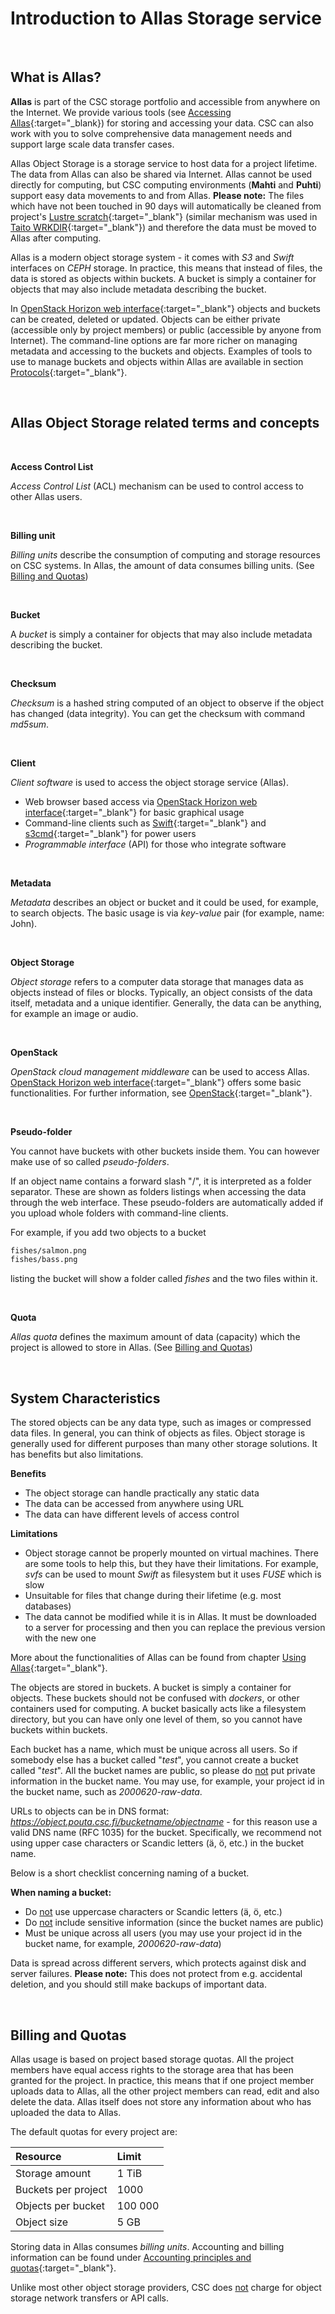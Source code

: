
# Introduction to Allas Storage service

&nbsp;


## What is Allas?

**Allas** is part of the CSC storage portfolio and accessible from anywhere on the Internet. We provide various tools (see [Accessing Allas](./accessing_allas.md){:target="_blank}) for storing and accessing your data. CSC can also work with you to solve comprehensive data management needs and support large scale data transfer cases.

Allas Object Storage is a storage service to host data for a project lifetime. The data from Allas can also be shared via Internet. Allas cannot be used directly for computing, but CSC computing environments (**Mahti** and **Puhti**) support easy data movements to and from Allas. **Please note:** The files which have not been touched in 90 days will automatically be cleaned from project's [Lustre scratch](../../computing/disk-environment.md){:target="_blank"} (similar mechanism was used in [Taito WRKDIR](https://research.csc.fi/taito-disk-environment#1.5.2){:target="_blank"}) and therefore the data must be moved to Allas after computing.

Allas is a modern object storage system - it comes with _S3_ and _Swift_ interfaces on _CEPH_ storage. In practice, this means that instead of files, the data is stored as objects within buckets. A bucket is simply a container for objects that may also include metadata describing the bucket. 

In [OpenStack Horizon web interface](./using_allas/web_client.md){:target="_blank"} objects and buckets can be created, deleted or updated. Objects can be either private (accessible only by project members) or public (accessible by anyone from Internet). The command-line options are far more richer on managing metadata and accessing to the buckets and objects. Examples of tools to use to manage buckets and objects within Allas are available in section [Protocols](./accessing_allas.md#protocols){:target="_blank"}.

&nbsp;


## Allas Object Storage related terms and concepts  

&nbsp;

**Access Control List**

_Access Control List_ (ACL) mechanism can be used to control access to other Allas users.

&nbsp;


**Billing unit**

_Billing units_ describe the consumption of computing and storage resources on CSC systems. 
In Allas, the amount of data consumes billing units.
(See [Billing and Quotas](#billing-and-quotas))

&nbsp;


**Bucket**

A _bucket_ is simply a container for objects that may also include metadata describing the bucket.

&nbsp;

<a id="checksum"></a>

**Checksum**

_Checksum_ is a hashed string computed of an object to observe if the object has changed (data integrity). 
You can get the checksum with command _md5sum_.

&nbsp;


**Client**

_Client software_ is used to access the object storage service (Allas).

 * Web browser based access via [OpenStack Horizon web interface](./using_allas/web_client.md){:target="_blank"} for basic graphical usage
 * Command-line clients such as [Swift](./using_allas/swift_client.md){:target="_blank"} and [s3cmd](./using_allas/s3_client.md){:target="_blank"} for power users
 * _Programmable interface_ (API) for those who integrate software

&nbsp;


**Metadata**

_Metadata_ describes an object or bucket and it could be used, for example, to search objects. 
The basic usage is via _key-value_ pair (for example, name: John).

&nbsp;


**Object Storage**

_Object storage_ refers to a computer data storage that manages data as objects instead of files or blocks. Typically, an object consists of the data itself, metadata and a unique identifier. Generally, the data can be anything, for example an image or audio.

&nbsp;


**OpenStack**

_OpenStack cloud management middleware_ can be used to access Allas.
[OpenStack Horizon web interface](./using_allas/web_client.md){:target="_blank"} offers some basic functionalities.
For further information, see [OpenStack](https://www.openstack.org/){:target="_blank"}.

&nbsp;


**Pseudo-folder**

You cannot have buckets with other buckets inside them. You can however make use of so called _pseudo-folders_.

If an object name contains a forward slash "/", it is interpreted as a folder separator. These are shown as folders listings when accessing the data through the web interface. These pseudo-folders are automatically added if you upload whole folders with command-line clients.

For example, if you add two objects to a bucket
```bash
fishes/salmon.png
fishes/bass.png
```
listing the bucket will show a folder called _fishes_ and the two files within it.

&nbsp;


**Quota**

_Allas quota_ defines the maximum amount of data (capacity) which the project is allowed to store in Allas. 
(See [Billing and Quotas](#billing-and-quotas))

&nbsp;


## System Characteristics


The stored objects can be any data type, such as images or compressed data files. In general, you can think of objects as files. Object storage is generally used for different purposes than many other storage solutions. It has benefits but also limitations.

**Benefits**

 * The object storage can handle practically any static data
 * The data can be accessed from anywhere using URL
 * The data can have different levels of access control


**Limitations**

 * Object storage cannot be properly mounted on virtual machines. There are some tools to help this, but they have their limitations. For example, _svfs_ can be used to mount _Swift_ as filesystem but it uses _FUSE_ which is slow
 * Unsuitable for files that change during their lifetime (e.g. most databases)
 * The data cannot be modified while it is in Allas. It must be downloaded to a server for processing and then you can replace the previous version with the new one

More about the functionalities of Allas can be found from chapter [Using Allas](./using_allas/common_use_cases.md){:target="_blank"}.

The objects are stored in buckets. A bucket is simply a container for objects. These buckets should not be confused with _dockers_, or other containers used for computing. A bucket basically acts like a filesystem directory, but you can have only one level of them, so you cannot have buckets within buckets.

Each bucket has a name, which must be unique across all users. So if somebody else has a bucket called "_test_", you cannot create a bucket called "_test_". All the bucket names are public, so please do <u>not</u> put private information in the bucket name. You may use, for example, your project id in the bucket name, such as _2000620-raw-data_.

URLs to objects can be in DNS format: _https://object.pouta.csc.fi/bucketname/objectname_ - for this reason use a valid DNS name (RFC 1035) for the bucket. Specifically, we recommend not using upper case characters or Scandic letters (&auml;, &ouml;, etc.) in the bucket name.

<a id="naming_bucket"></a>

Below is a short checklist concerning naming of a bucket.

**When naming a bucket:**

 * Do <u>not</u> use uppercase characters or Scandic letters (&auml;, &ouml;, etc.)  
 * Do <u>not</u> include sensitive information (since the bucket names are public)  
 * Must be unique across all users (you may use your project id in the bucket name, for example, _2000620-raw-data_)

Data is spread across different servers, which protects against disk and server failures. **Please note:** This does not protect from e.g. accidental deletion, and you should still make backups of important data.

&nbsp;


## Billing and Quotas

Allas usage is based on project based storage quotas. All the project members have equal access rights to the storage area that has been granted for the project. In practice, this means that if one project member uploads data to Allas, all the other project members can read, edit and also delete the data. Allas itself does not store any information about who has uploaded the data to Allas.

The default quotas for every project are:

| Resource | Limit |
| :-------- |:------- |
| Storage amount | 1 TiB |
| Buckets per project | 1000 |
| Objects per bucket | 100 000 |
| Object size | 5 GB |


Storing data in Allas consumes _billing units_. Accounting and billing information can be found under [Accounting principles and quotas](https://research.csc.fi/pouta-accounting){:target="_blank"}.

Unlike most other object storage providers, CSC does <u>not</u> charge for object storage network transfers or API calls.

&nbsp;
